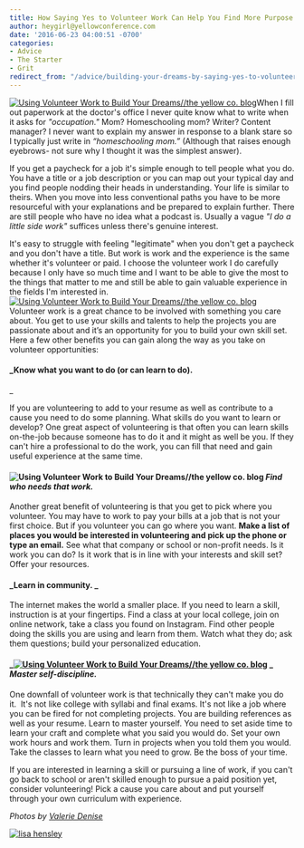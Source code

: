 ```yaml
---
title: How Saying Yes to Volunteer Work Can Help You Find More Purpose
author: heygirl@yellowconference.com
date: '2016-06-23 04:00:51 -0700'
categories:
- Advice
- The Starter
- Grit
redirect_from: "/advice/building-your-dreams-by-saying-yes-to-volunteer-work/"
---
```


[![Using Volunteer Work to Build Your Dreams//the yellow co. blog](https://s3.amazonaws.com/yellow-files/blog/2016/06/ValerieDenisePhotos-34.jpg)](https://s3.amazonaws.com/yellow-files/blog/2016/06/ValerieDenisePhotos-34.jpg)When I fill out paperwork at the doctor's office I never quite know what to write when it asks for _"occupation."_ Mom? Homeschooling mom? Writer? Content manager? I never want to explain my answer in response to a blank stare so I typically just write in _“homeschooling mom.”_ (Although that raises enough eyebrows- not sure why I thought it was the simplest answer).

If you get a paycheck for a job it's simple enough to tell people what you do. You have a title or a job description or you can map out your typical day and you find people nodding their heads in understanding. Your life is similar to theirs. When you move into less conventional paths you have to be more resourceful with your explanations and be prepared to explain further. There are still people who have no idea what a podcast is. Usually a vague _"I do a little side work"_ suffices unless there's genuine interest. 

It's easy to struggle with feeling "legitimate" when you don't get a paycheck and you don't have a title. But work is work and the experience is the same whether it's volunteer or paid. I choose the volunteer work I do carefully because I only have so much time and I want to be able to give the most to the things that matter to me and still be able to gain valuable experience in the fields I'm interested in. [![Using Volunteer Work to Build Your Dreams//the yellow co. blog](https://s3.amazonaws.com/yellow-files/blog/2016/06/ValerieDenisePhotos-31.jpg)](https://s3.amazonaws.com/yellow-files/blog/2016/06/ValerieDenisePhotos-31.jpg) Volunteer work is a great chance to be involved with something you care about. You get to use your skills and talents to help the projects you are passionate about and it’s an opportunity for you to build your own skill set. Here a few other benefits you can gain along the way as you take on volunteer opportunities: 

#### _Know what you want to do (or can learn to do).  
_

If you are volunteering to add to your resume as well as contribute to a cause you need to do some planning. What skills do you want to learn or develop? One great aspect of volunteering is that often you can learn skills on-the-job because someone has to do it and it might as well be you. If they can't hire a professional to do the work, you can fill that need and gain useful experience at the same time. 

#### ![Using Volunteer Work to Build Your Dreams//the yellow co. blog](https://s3.amazonaws.com/yellow-files/blog/2016/06/ValerieDenisePhotos-5.jpg) _Find who needs that work._

Another great benefit of volunteering is that you get to pick where you volunteer. You may have to work to pay your bills at a job that is not your first choice. But if you volunteer you can go where you want. **Make a list of places you would be interested in volunteering and pick up the phone or type an email.** See what that company or school or non-profit needs. Is it work you can do? Is it work that is in line with your interests and skill set? Offer your resources. 

#### _Learn in community. _

The internet makes the world a smaller place. If you need to learn a skill, instruction is at your fingertips. Find a class at your local college, join on online network, take a class you found on Instagram. Find other people doing the skills you are using and learn from them. Watch what they do; ask them questions; build your personalized education. 

#### _[![Using Volunteer Work to Build Your Dreams//the yellow co. blog](https://s3.amazonaws.com/yellow-files/blog/2016/06/ValerieDenisePhotos-26.jpg)](https://s3.amazonaws.com/yellow-files/blog/2016/06/ValerieDenisePhotos-26.jpg) _ _Master self-discipline._

One downfall of volunteer work is that technically they can't make you do it.  It's not like college with syllabi and final exams. It's not like a job where you can be fired for not completing projects. You are building references as well as your resume. Learn to master yourself. You need to set aside time to learn your craft and complete what you said you would do. Set your own work hours and work them. Turn in projects when you told them you would. Take the classes to learn what you need to grow. Be the boss of your time.

If you are interested in learning a skill or pursuing a line of work, if you can't go back to school or aren't skilled enough to pursue a paid position yet, consider volunteering! Pick a cause you care about and put yourself through your own curriculum with experience. 

_Photos by [Valerie Denise](http://www.valeriedenisephotos.com/)_

[![lisa hensley](https://s3.amazonaws.com/yellow-files/blog/2016/06/LISAHENSLEY.jpg)](http://www.lisahensley.me/blog/)
